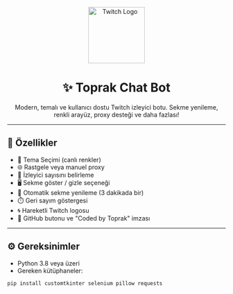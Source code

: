 <!-- 🖼️ En Üstte Hareketli Twitch Görseli -->
<p align="center">
  <img src="https://media3.giphy.com/media/v1.Y2lkPTc5MGI3NjExOGZod2NrenNxbTVkbzVwMzFmdHNweGl6MzVraGsxanV0OTJtc2FhdyZlcD12MV9pbnRlcm5hbF9naWZfYnlfaWQmY3Q9cw/nvnCtgFUPvXS9MELci/giphy.gif" width="130" alt="Twitch Logo">
</p>

<h1 align="center">✨ Toprak Chat Bot</h1>
<p align="center">
  Modern, temalı ve kullanıcı dostu Twitch izleyici botu.  
  Sekme yenileme, renkli arayüz, proxy desteği ve daha fazlası!
</p>

---

## 🚀 Özellikler

- 🎨 Tema Seçimi (canlı renkler)
- 🌐 Rastgele veya manuel proxy
- 👥 İzleyici sayısını belirleme
- 🖥️ Sekme göster / gizle seçeneği
- 🔁 Otomatik sekme yenileme (3 dakikada bir)
- ⏱️ Geri sayım göstergesi
- 🌀 Hareketli Twitch logosu
- 🔗 GitHub butonu ve "Coded by Toprak" imzası

---

## ⚙️ Gereksinimler

- Python 3.8 veya üzeri
- Gereken kütüphaneler:

```bash
pip install customtkinter selenium pillow requests
